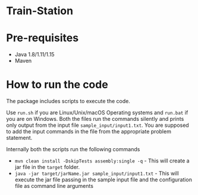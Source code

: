 # Train-Station
# Pre-requisites
* Java 1.8/1.11/1.15
* Maven

# How to run the code

The package includes scripts to execute the code. 

Use `run.sh` if you are Linux/Unix/macOS Operating systems and `run.bat` if you are on Windows.  Both the files run the commands silently and prints only output from the input file `sample_input/input1.txt`. You are supposed to add the input commands in the file from the appropriate problem statement. 

Internally both the scripts run the following commands 


 * `mvn clean install -DskipTests assembly:single -q` - This will create a jar file in the `target` folder.
 * `java -jar target/jarName.jar sample_input/input1.txt` - This will execute the jar file passing in the sample input file and the configuration file as command line arguments
